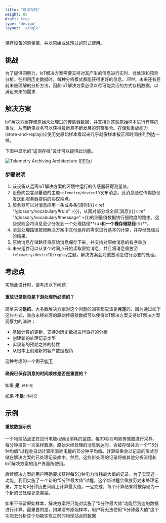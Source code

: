 ```yaml
---
title: "遥测存档"
weight: 85
draft: true
type: 'design'
layout: 'single'
---
```

<!-- {{< synopsis-archiving >}} -->
保存设备的测量值，并以原始或处理过的形式使用。
<!--more-->

## 挑战
为了提供洞察力，IoT解决方案需要支持对其产生的信息进行实时、批处理和预测分析。在利用历史数据时，每种分析模式都能获得更好的信息。*同时*，未来还有目前未被理解的分析方法，因此IoT解决方案必须以尽可能灵活的方式存档数据，以满足未来的需求.

## 解决方案
IoT解决方案存储原始未处理过的传感器数据，并支持对这些原始样本进行有序的重放，从而确保业务可以获得最新且不断发展的洞察集合。存储和重放能力(store-and-replay)应使历史原始样本看起来几乎就像样本按正常时间序列到达一样。

下图中显示的"遥测存档"设计可以提供此功能。

![Telemetry Archiving Architecture](archiving.png)
([PPTx](/designs/iot-atlas-patterns.pptx))

### 步骤说明 ####

1. 该设备从远离IoT解决方案的环境中运行的传感器获得测量值。 
2. 设备向包含测量值的主题`telemetry/deviceID`发布消息。此消息通过传输协议发送到服务器提供的协议端点。
3. 服务器可以对消息应用一条或多条[规则]({{< ref "/glossary/vocabulary#rule" >}})，从而对部分或全部[消息]({{< ref "/glossary/vocabulary#message" >}})的测量值数据执行细粒度的路由。这些规则会将消息至少分发到一个处理路径**`(4)`**和一个裸存储路径**`(5)`**。
4. 消息处理路径按照解决方案中其他组件的需求进行基本的计算，并存储处理后的结果。
5. 原始消息存储路径将原始消息保存下来，并支持对原始消息的有序重放
6. 未来组件可以从某个时间点开始读取原始消息，并且将消息重放至`telemetry/deviceID/replay`主题。解决方案会对重放消息进行必要的处理。


## 考虑点
实施此设计时，请考虑以下问题：

#### 重放记录是否是下游处理所必须的？

简单来说**是的**。大多数解决方案对这个问题的回答都应该是**肯定**的，因为通过如下这些方式，重放未经处理的原始传感器数据可以使得IoT解决方案支持IoT解决方案洞察力的演进：
 - 基础计算的更新，支持对历史数据进行良好的分析
 - 创建新的处理记录类型
 - 实现新的预期之外的特性
 - 从根本上创建新的客户数据视角

这种考虑的一个例子[如下](#replay-data-consideration-example)


#### 确保已保存消息的时间顺序是否是重要的？

如果 **是**: `待补充`  

如果 **不是**: `待补充`


## 示例
    
#### 重放数据示例
一个物理站点正在进行电能([kWh](https://en.wikipedia.org/wiki/Kilowatt_hour))消耗的监控。每30秒对电能传感器进行采样，每分钟报告一次采样数据。原始未经处理的消息到达时，会被存储并且一个“15分钟均值”过程会自动计算所消耗电能的15分钟平均值。计算结果会以记录的形式存储在解决方案的已处理记录库中。然后，这些新处理的记录将被其他分析流程和IoT解决方案的用户界面所使用。

后续解决方案的用户明确要求获得每5分钟电力消耗最大值的记录。为了实现这一功能，我们实施了一个新的“5分钟最大值”过程。这个新过程会重放历史未处理记录，并在每5分钟历史间隔上计算最大值。一旦完成，每个计算结果将被存储为一个新的已处理记录类型。
  
如果不保留原始样本，解决方案将只能对实施了“5分钟最大值”功能后到达的数据进行计算。最重要的是，如果没有原始样本，用户将无法使用"5分钟最大值"这个功能去分析这个功能实现之前的物理站点的数据
